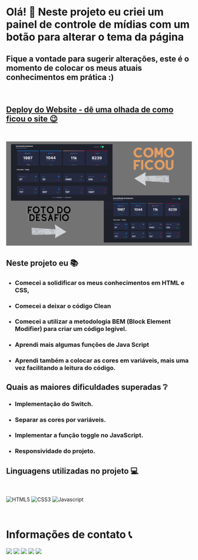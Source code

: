 # Olá! :raising_hand: Neste projeto eu criei um painel de controle de mídias com um botão para alterar o tema da página 

## Fique a vontade para sugerir alterações, este é o momento de colocar os meus atuais conhecimentos em prática :)
<br>

## [Deploy do Website - dê uma olhada de como ficou o site :wink: ](https://painel-social-media.netlify.app/)
<br>

![Este é um preview de como o projeto deverá ficar](./design/projeto-finalizado.png)

## Neste projeto eu :books:
- ### Comecei a solidificar os meus conhecimentos em HTML e CSS, 
- ### Comecei a deixar o código Clean
- ### Comecei a utilizar a metodologia BEM (Block Element Modifier) para criar um código legível.
- ### Aprendi mais algumas funções de Java Script 
- ### Aprendi também a colocar as cores em variáveis, mais uma vez facilitando a leitura do código.

## Quais as maiores dificuldades superadas :grey_question:

- ### Implementação do Switch.
- ### Separar as cores por variáveis.
- ### Implementar a função toggle no JavaScript.
- ### Responsividade do projeto.

## Linguagens utilizadas no projeto :computer:
<br>

![HTML5](https://img.shields.io/badge/HTML5-E34F26?style=for-the-badge&logo=html5&logoColor=white)
![CSS3](https://img.shields.io/badge/CSS3-1572B6?style=for-the-badge&logo=css3&logoColor=white)
![Javascript](https://img.shields.io/badge/JavaScript-F7DF1E?style=for-the-badge&logo=javascript&logoColor=black)

<br>

# Informações de contato :telephone_receiver:
<div>
    <a href="https://wa.me/5531995464145" target="_blank"><img src="https://img.shields.io/badge/WhatsApp-25D366?style=for-the-badge&logo=whatsapp&logoColor=white" target="_blank"></a> 
    <a href="https://www.linkedin.com/in/alexandreduara" target="_blank"><img src="https://img.shields.io/badge/-LinkedIn-%230077B5?style=for-the-badge&logo=linkedin&logoColor=white" target="_blank"></a> 
    <a href="https://instagram.com/alexandre_duara" target="_blank"><img src="https://img.shields.io/badge/-Instagram-%23E4405F?style=for-the-badge&logo=instagram&logoColor=white" target="_blank"></a>
    <a href="https://t.me/alexandreduara" target="_blank"><img src="https://img.shields.io/badge/Telegram-2CA5E0?style=for-the-badge&logo=telegram&logoColor=white" target="_blank"></a> 
     <a href = "mailto:alexandreduara@gmail.com"><img src="https://img.shields.io/badge/-Gmail-%23333?style=for-the-badge&logo=gmail&logoColor=white" target="_blank"></a>
</div>


